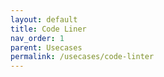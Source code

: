 ```yaml
---
layout: default
title: Code Liner
nav_order: 1
parent: Usecases
permalink: /usecases/code-linter
---
```


